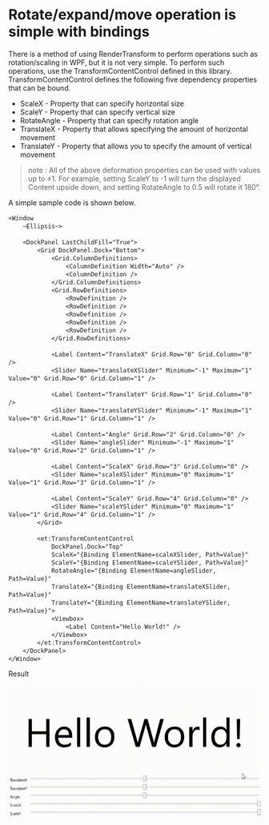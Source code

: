 # Rotate/expand/move operation is simple with bindings

There is a method of using RenderTransform to perform operations such as rotation/scaling in WPF, but it is not very simple.
To perform such operations, use the TransformContentControl defined in this library.
TransformContentControl defines the following five dependency properties that can be bound.

- ScaleX - Property that can specify horizontal size
- ScaleY - Property that can specify vertical size
- RotateAngle - Property that can specify rotation angle
- TranslateX - Property that allows specifying the amount of horizontal movement
- TranslateY - Property that allows you to specify the amount of vertical movement

> note : All of the above deformation properties can be used with values up to ±1. For example, setting ScaleY to -1 will turn the displayed Content upside down, and setting RotateAngle to 0.5 will rotate it 180°.



A simple sample code is shown below.

```xaml
<Window 
	~Ellipsis~>

    <DockPanel LastChildFill="True">
        <Grid DockPanel.Dock="Bottom">
            <Grid.ColumnDefinitions>
                <ColumnDefinition Width="Auto" />
                <ColumnDefinition />
            </Grid.ColumnDefinitions>
            <Grid.RowDefinitions>
                <RowDefinition />
                <RowDefinition />
                <RowDefinition />
                <RowDefinition />
                <RowDefinition />
            </Grid.RowDefinitions>

            <Label Content="TranslateX" Grid.Row="0" Grid.Column="0" />
            <Slider Name="translateXSlider" Minimum="-1" Maximum="1" Value="0" Grid.Row="0" Grid.Column="1" />

            <Label Content="TranslateY" Grid.Row="1" Grid.Column="0" />
            <Slider Name="translateYSlider" Minimum="-1" Maximum="1" Value="0" Grid.Row="1" Grid.Column="1" />

            <Label Content="Angle" Grid.Row="2" Grid.Column="0" />
            <Slider Name="angleSlider" Minimum="-1" Maximum="1" Value="0" Grid.Row="2" Grid.Column="1" />

            <Label Content="ScaleX" Grid.Row="3" Grid.Column="0" />
            <Slider Name="scaleXSlider" Minimum="0" Maximum="1" Value="1" Grid.Row="3" Grid.Column="1" />

            <Label Content="ScaleY" Grid.Row="4" Grid.Column="0" />
            <Slider Name="scaleYSlider" Minimum="0" Maximum="1" Value="1" Grid.Row="4" Grid.Column="1" />
        </Grid>

        <et:TransformContentControl 
            DockPanel.Dock="Top"
            ScaleX="{Binding ElementName=scaleXSlider, Path=Value}"
            ScaleY="{Binding ElementName=scaleYSlider, Path=Value}"
            RotateAngle="{Binding ElementName=angleSlider, Path=Value}"
            TranslateX="{Binding ElementName=translateXSlider, Path=Value}"
            TranslateY="{Binding ElementName=translateYSlider, Path=Value}">
            <Viewbox>
                <Label Content="Hello World!" />
            </Viewbox>
        </et:TransformContentControl>
    </DockPanel>
</Window>
```



Result

![](../images/3_Example.gif)
